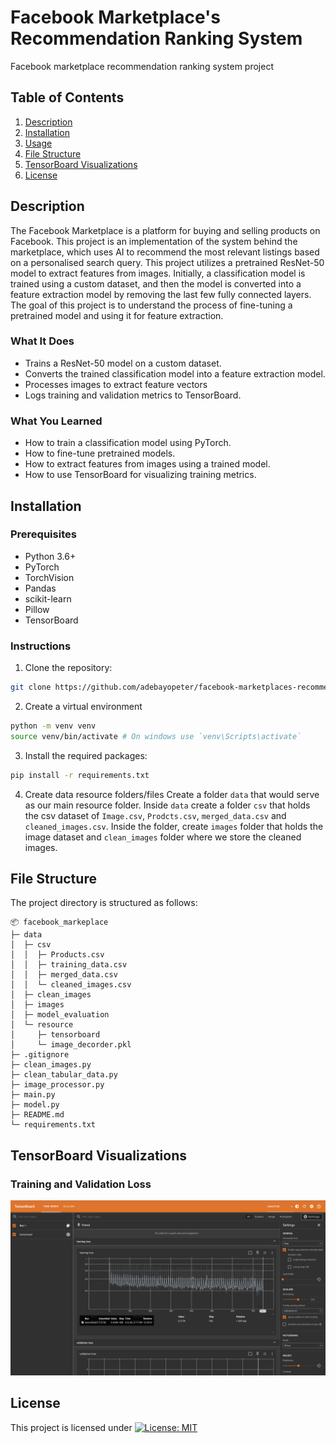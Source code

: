 # Facebook Marketplace's Recommendation Ranking System

Facebook marketplace recommendation ranking system project 

## Table of Contents

1. [Description](#description)
2. [Installation](#installation)
3. [Usage](#usage)
4. [File Structure](#file-structure)
5. [TensorBoard Visualizations](#tensorboard-visualizations)
6. [License](#license)

## Description

The Facebook Marketplace is a platform for buying and selling products on Facebook. This project is an implementation of the system behind the marketplace, which uses AI to recommend the most relevant listings based on a personalised search query.
This project utilizes a pretrained ResNet-50 model to extract features from images. Initially, a classification model is trained using a custom dataset, and then the model is converted into a feature extraction model by removing the last few fully connected layers. The goal of this project is to understand the process of fine-tuning a pretrained model and using it for feature extraction.

### What It Does
- Trains a ResNet-50 model on a custom dataset.
- Converts the trained classification model into a feature extraction model.
- Processes images to extract feature vectors
- Logs training and validation metrics to TensorBoard.

### What You Learned
- How to train a classification model using PyTorch.
- How to fine-tune pretrained models.
- How to extract features from images using a trained model.
- How to use TensorBoard for visualizing training metrics.

## Installation

### Prerequisites
- Python 3.6+
- PyTorch
- TorchVision
- Pandas
- scikit-learn
- Pillow
- TensorBoard


### Instructions
1. Clone the repository:
```bash
git clone https://github.com/adebayopeter/facebook-marketplaces-recommendation-ranking-system619.git
```

2. Create a virtual environment
```bash
python -m venv venv
source venv/bin/activate # On windows use `venv\Scripts\activate`
```

3. Install the required packages:
```bash
pip install -r requirements.txt
```

4. Create data resource folders/files
Create a folder `data` that would serve as our main resource folder.
Inside `data` create a folder `csv` that holds the csv dataset of `Image.csv`, `Prodcts.csv`, `merged_data.csv` and `cleaned_images.csv`. 
Inside the folder, create `images` folder that holds the image dataset and `clean_images` folder where we store the cleaned images.

## File Structure
The project directory is structured as follows:

```
📦 facebook_markeplace
├─ data
│  ├─ csv
│  │  ├─ Products.csv
│  │  ├─ training_data.csv
│  │  ├─ merged_data.csv
│  │  └─ cleaned_images.csv
│  ├─ clean_images
│  ├─ images
│  ├─ model_evaluation
│  └─ resource
│     ├─ tensorboard
│     └─ image_decorder.pkl
├─ .gitignore
├─ clean_images.py
├─ clean_tabular_data.py
├─ image_processor.py
├─ main.py
├─ model.py
├─ README.md
└─ requirements.txt
```

## TensorBoard Visualizations

### Training and Validation Loss
![Training and Validation Loss](src/tensorboard.png)

## License
This project is licensed under [![License: MIT](https://img.shields.io/badge/License-MIT-yellow.svg)](https://opensource.org/licenses/MIT)